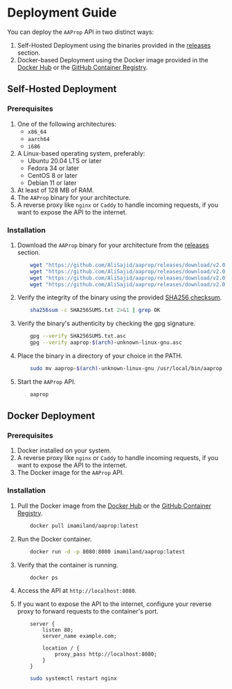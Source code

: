 <!--
SPDX-FileCopyrightText: 2023 - 2024 Ali Sajid Imami

SPDX-License-Identifier: Apache-2.0
SPDX-License-Identifier: MIT
-->

# Deployment Guide

You can deploy the `AAProp` API in two distinct ways:

1. Self-Hosted Deployment using the binaries provided in the [releases](https://gtihub.com/alisajid/aaprop/releases) section.
2. Docker-based Deployment using the Docker image provided in the [Docker Hub](https://hub.docker.com/r/imamiland/aaprop) or the [GitHub Container Registry](https://ghcr.io/alisajid/aaprop).

## Self-Hosted Deployment

### Prerequisites

1. One of the following architectures:
   - `x86_64`
   - `aarch64`
   - `i686`
2. A Linux-based operating system, preferably:
   - Ubuntu 20.04 LTS or later
   - Fedora 34 or later
   - CentOS 8 or later
   - Debian 11 or later
3. At least of 128 MB of RAM.
4. The `AAProp` binary for your architecture.
5. A reverse proxy like `nginx` or `Caddy` to handle incoming requests, if you want to expose the API to the internet.

### Installation

1. Download the `AAProp` binary for your architecture from the [releases](https://github.com/alisajid/aaprop/releases/latest) section.

    ```bash
        wget "https://github.com/AliSajid/aaprop/releases/download/v2.0.0/aaprop-{`arch`}-unknown-linux-gnu"
        wget "https://github.com/AliSajid/aaprop/releases/download/v2.0.0/aaprop-{`arch`}-unknown-linux-gnu.asc"
        wget "https://github.com/AliSajid/aaprop/releases/download/v2.0.0/SHA256SUMS.txt"
        wget "https://github.com/AliSajid/aaprop/releases/download/v2.0.0/SHA256SUMS.txt.asc"
    ```

1. Verify the integrity of the binary using the provided [SHA256 checksum](https://github.com/AliSajid/aaprop/releases/download/v2.0.0/SHA256SUMS.txt).

    ```bash
        sha256sum -c SHA256SUMS.txt 2>&1 | grep OK
    ```

1. Verify the binary's authenticity by checking the gpg signature.

    ```bash
        gpg --verify SHA256SUMS.txt.asc
        gpg --verify aaprop-$(arch)-unknown-linux-gnu.asc
    ```

1. Place the binary in a directory of your choice in the PATH.

    ```bash
        sudo mv aaprop-$(arch)-unknown-linux-gnu /usr/local/bin/aaprop
    ```

1. Start the `AAProp` API.

    ```bash
        aaprop
    ```


## Docker Deployment

### Prerequisites

1. Docker installed on your system.
2. A reverse proxy like `nginx` or `Caddy` to handle incoming requests, if you want to expose the API to the internet.
3. The Docker image for the `AAProp` API.

### Installation

1. Pull the Docker image from the [Docker Hub](https://hub.docker.com/r/imamiland/aaprop) or the [GitHub Container Registry](https://ghcr.io/alisajid/aaprop).

    ```bash
        docker pull imamiland/aaprop:latest
    ```

2. Run the Docker container.

    ```bash
        docker run -d -p 8080:8080 imamiland/aaprop:latest
    ```

3. Verify that the container is running.

    ```bash
        docker ps
    ```

4. Access the API at `http://localhost:8080`.
5. If you want to expose the API to the internet, configure your reverse proxy to forward requests to the container's port.

    ```nginx
        server {
            listen 80;
            server_name example.com;

            location / {
                proxy_pass http://localhost:8080;
            }
        }
    ```

    ```bash
        sudo systemctl restart nginx
    ```
